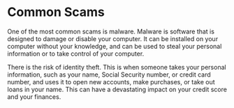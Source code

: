 # Common Scams

One of the most common scams is malware. Malware is software that is designed to damage or disable your computer. It can be installed on your computer without your knowledge, and can be used to steal your personal information or to take control of your computer.

There is the risk of identity theft. This is when someone takes your personal information, such as your name, Social Security number, or credit card number, and uses it to open new accounts, make purchases, or take out loans in your name. This can have a devastating impact on your credit score and your finances.
